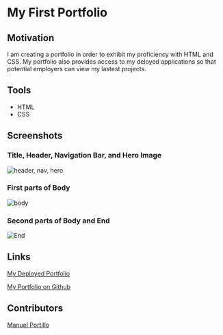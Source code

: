 # **My First Portfolio**

## Motivation

I am creating a portfolio in order to exhibit my proficiency with HTML and CSS. My portfolio also provides access to my deloyed applications so that potential employers can view my lastest projects.

## Tools

- HTML
- CSS

## Screenshots

### Title, Header, Navigation Bar, and Hero Image

![header, nav, hero](https://user-images.githubusercontent.com/83254086/119292187-1d790800-bc0d-11eb-8134-cedf765d274a.JPG)

### First parts of Body

![body](https://user-images.githubusercontent.com/83254086/119292236-37b2e600-bc0d-11eb-81b6-df84ec18c810.JPG)

### Second parts of Body and End

![End](https://user-images.githubusercontent.com/83254086/119292284-53b68780-bc0d-11eb-826d-d6529c35f2f8.JPG)

## Links

[My Deployed Portfolio](https://mannyportillo11.github.io/manny-portfolio/)

[My Portfolio on Github](https://github.com/mannyportillo11/manny-portfolio)

## Contributors

[Manuel Portillo](https://github.com/mannyportillo11)
